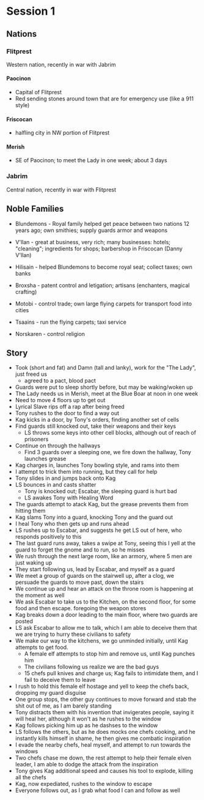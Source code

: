 # Session 1

## Nations

### Flitprest

Western nation, recently in war with Jabrim

#### Paocinon

- Capital of Flitprest
- Red sending stones around town that are for emergency use (like a 911 style)

#### Friscocan

- halfling city in NW portion of Flitprest

#### Merish

- SE of Paocinon; to meet the Lady in one week; about 3 days


### Jabrim

Central nation, recently in war with Flitprest


## Noble Families

- Blundemons - Royal family helped get peace between two nations 12 years ago; own smithies; supply guards armor and weapons

- V'llan - great at business, very rich; many businesses:  hotels; "cleaning"; ingredients for shops; barbershop in Friscocan (Danny V'llan)

- Hilisain - helped Blundemons to become royal seat; collect taxes; own banks

- Broxsha - patent control and letigation; artisans (enchanters, magical crafting)

- Motobi - control trade; own large flying carpets for transport food into cities

- Tsaains - run the flying carpets; taxi service

- Norskaren - control religion


## Story

- Took (short and fat) and Damn (tall and lanky), work for the "The Lady", just freed us
    - agreed to a pact, blood pact
- Guards were put to sleep shortly before, but may be waking/woken up
- The Lady needs us in Merish, meet at the Blue Boar at noon in one week
- Need to move 4 floors up to get out
- Lyrical Slave rips off a rap after being freed
- Tony rushes to the door to find a way out
- Kag kicks in a door, by Tony's orders, finding another set of cells
- Find guards still knocked out, take their weapons and their keys
    - LS throws some keys into other cell blocks, although out of reach of prisoners
- Continue on through the hallways
    - Find 3 guards over a sleeping one, we fire down the hallway, Tony launches grease
- Kag charges in, launches Tony bowling style, and rams into them
- I attempt to trick them into running, but they call for help
- Tony slides in and jumps back onto Kag
- LS bounces in and casts shatter
    - Tony is knocked out; Escabar, the sleeping guard is hurt bad
    - LS awakes Tony with Healing Word
- The guards attempt to atack Kag, but the grease prevents them from hitting them
- Kag slams Tony into a guard, knocking Tony and the guard out
- I heal Tony who then gets up and runs ahead
- LS rushes up to Escabar, and suggests he get LS out of here, who responds positively to this
- The last guard runs away, takes a swipe at Tony, seeing this I yell at the guard to forget the gnome and to run, so he misses
- We rush through the next large room, like an armory, where 5 men are just waking up
- They start following us, lead by Escabar, and myself as a guard
- We meet a group of guards on the stairwell up, after a clog, we persuade the guards to move past, down the stairs
- We continue up and hear an attack on the throne room is happening at the moment as well
- We ask Escabar to take us to the Kitchen, on the second floor, for some food and then escape. foregoing the weapon stores
- Kag breaks down a door leading to the main floor, where two guards are posted
- LS ask Escabar to allow me to talk, which I am able to deceive them that we are trying to hurry these civilians to safety
- We make our way to the kitchens, we go unminded initially, until Kag attempts to get food.
    - A female elf attempts to stop him and remove us, until Kag punches him
    - The civilians following us realize we are the bad guys
    - 15 chefs pull knives and charge us; Kag fails to intimidate them, and I fail to deceive them to leave
- I rush to hold this female elf hostage and yell to keep the chefs back, dropping my guard disguise
- One group stops, the other guy continues to move forward and stab the shit out of me, as I am barely standing
- Tony distracts them with his invention that invigerates people, saying it will heal her, although it won't as he rushes to the window
- Kag follows picking him up as he dashses to the window
- LS follows the others, but as he does mocks one chefs cooking, and he instantly kills himself in shame, he then gives me combatic inspiration
- I evade the nearby chefs, heal myself, and attempt to run towards the windows
- Two chefs chase me down, the rest attempt to help their female elven leader, I am able to dodge the attack from the inspiration
- Tony gives Kag additional speed and causes his tool to explode, killing all the chefs
- Kag, now expediated, rushes to the window to escape
- Everyone follows out, as I grab what food I can and follow as well
